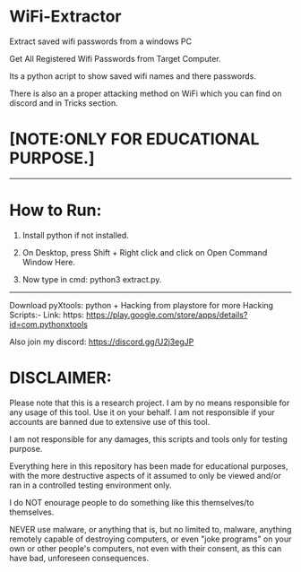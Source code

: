 # WiFi-Extractor
Extract saved wifi passwords from a windows PC

Get All Registered Wifi Passwords from Target Computer.

Its a python acript to show saved wifi names and there passwords. 

There is also an a proper attacking method on WiFi which you can find on discord and in Tricks section.

# [NOTE:ONLY FOR EDUCATIONAL PURPOSE.]

***

# How to Run:

1. Install python if not installed.

2. On Desktop, press Shift + Right click and click on Open Command Window Here.

3. Now type in cmd:
python3 extract.py.

---

Download pyXtools: python + Hacking from playstore for more Hacking Scripts:-
Link: https: https://play.google.com/store/apps/details?id=com.pythonxtools

Also join my discord: https://discord.gg/U2j3egJP

# DISCLAIMER:

Please note that this is a research project. I am by no means responsible for any usage of this tool. Use it on your behalf. I am not responsible if your accounts are banned due to extensive use of this tool. 

I am not responsible for any damages, this scripts and tools only for testing purpose. 

Everything here in this repository has been made for educational purposes, with the more destructive aspects of it assumed to only be viewed and/or ran in a controlled testing environment only. 

I do NOT enourage people to do something like this themselves/to themselves. 

NEVER use malware, or anything that is, but no limited to, malware, anything remotely capable of destroying computers, or even "joke programs" on your own or other people's computers, not even with their consent, as this can have bad, unforeseen consequences.
